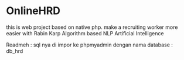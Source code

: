 # OnlineHRD
this is web project based on native php. make a recruiting worker more easier with Rabin Karp Algorithm based NLP Artificial Intelligence

Readmeh :
sql nya di impor ke phpmyadmin dengan nama database : db_hrd
